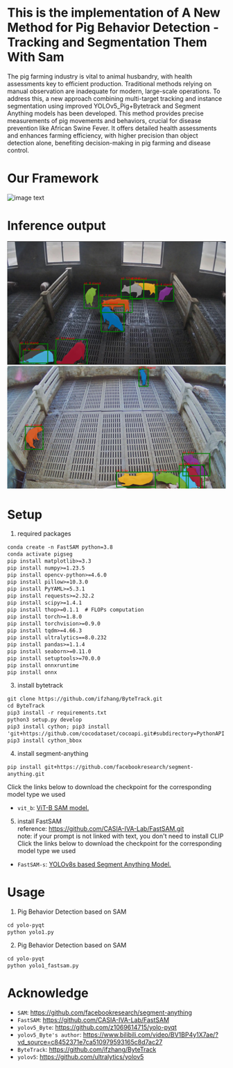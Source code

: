 # This is the implementation of A New Method for Pig Behavior Detection - Tracking and Segmentation Them With Sam
The pig farming industry is vital to animal husbandry, with health assessments key to efficient production. Traditional methods relying on manual observation are inadequate for modern, large-scale operations. To address this, a new approach combining multi-target tracking and instance segmentation using improved YOLOv5_Pig+Bytetrack and Segment Anything models has been developed. This method provides precise measurements of pig movements and behaviors, crucial for disease prevention like African Swine Fever. It offers detailed health assessments and enhances farming efficiency, with higher precision than object detection alone, benefiting decision-making in pig farming and disease control.
# Our Framework
![image text](https://github.com/dccdcc7/pig-behavior-base-on-sam/blob/main/framework.png "Our Framework")
# Inference output
![image text](https://github.com/dccdcc7/pig-behavior-base-on-sam/blob/main/pigimage1.png "Our Framework")
![image text](https://github.com/dccdcc7/pig-behavior-base-on-sam/blob/main/pigimage.png "Our Framework")
# Setup
1. required packages
```shell
conda create -n FastSAM python=3.8
conda activate pigseg
pip install matplotlib>=3.3  
pip install numpy>=1.23.5  
pip install opencv-python>=4.6.0  
pip install pillow>=10.3.0  
pip install PyYAML>=5.3.1  
pip install requests>=2.32.2  
pip install scipy>=1.4.1  
pip install thop>=0.1.1  # FLOPs computation  
pip install torch>=1.8.0  
pip install torchvision>=0.9.0  
pip install tqdm>=4.66.3  
pip install ultralytics==8.0.232  
pip install pandas>=1.1.4  
pip install seaborn>=0.11.0  
pip install setuptools>=70.0.0  
pip install onnxruntime  
pip install onnx
```
3. install bytetrack
```shell
git clone https://github.com/ifzhang/ByteTrack.git  
cd ByteTrack  
pip3 install -r requirements.txt  
python3 setup.py develop  
pip3 install cython; pip3 install 'git+https://github.com/cocodataset/cocoapi.git#subdirectory=PythonAPI'  
pip3 install cython_bbox
```
4. install segment-anything
```shell
pip install git+https://github.com/facebookresearch/segment-anything.git  
```
Click the links below to download the checkpoint for the corresponding model type we used
- `vit_b`: [ViT-B SAM model.](https://dl.fbaipublicfiles.com/segment_anything/sam_vit_b_01ec64.pth)

5. install FastSAM  
reference: https://github.com/CASIA-IVA-Lab/FastSAM.git  
note: if your prompt is not linked with text, you don't need to install CLIP
Click the links below to download the checkpoint for the corresponding model type we used
- `FastSAM-s`: [YOLOv8s based Segment Anything Model.](https://drive.google.com/file/d/10XmSj6mmpmRb8NhXbtiuO9cTTBwR_9SV/view?usp=sharing)
# Usage
1. Pig Behavior Detection based on SAM
```shell
cd yolo-pyqt
python yolo1.py 
```
2. Pig Behavior Detection based on SAM
```shell
cd yolo-pyqt
python yolo1_fastsam.py 
```
# Acknowledge
- `SAM`: https://github.com/facebookresearch/segment-anything
- `FastSAM`: https://github.com/CASIA-IVA-Lab/FastSAM
- `yolov5_Byte`: https://github.com/z1069614715/yolo-pyqt
- `yolov5_Byte's author`: https://www.bilibili.com/video/BV1BP4y1X7ae/?vd_source=c8452371e7ca510979593165c8d7ac27
- `ByteTrack`: https://github.com/ifzhang/ByteTrack
- `yolov5`: https://github.com/ultralytics/yolov5
